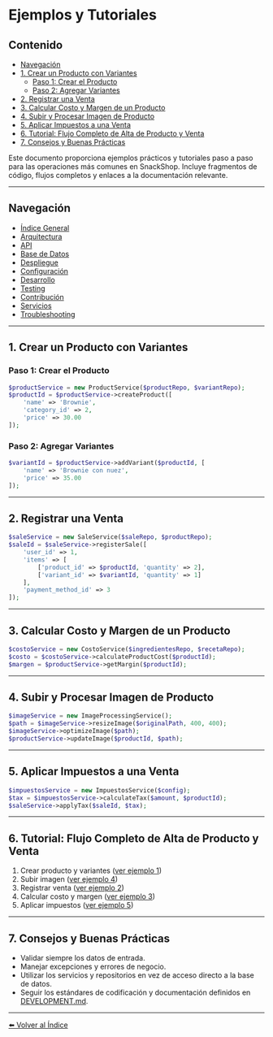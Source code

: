 <a id="ejemplos-y-tutoriales"></a>
<a id="-ejemplos-y-tutoriales"></a>
# Ejemplos y Tutoriales
<!-- TOC -->
<a id="contenido"></a>
<a id="-contenido"></a>
## Contenido

- [Navegación](#navegacion)
- [1. Crear un Producto con Variantes](#1-crear-un-producto-con-variantes)
  - [Paso 1: Crear el Producto](#paso-1-crear-el-producto)
  - [Paso 2: Agregar Variantes](#paso-2-agregar-variantes)
- [2. Registrar una Venta](#2-registrar-una-venta)
- [3. Calcular Costo y Margen de un Producto](#3-calcular-costo-y-margen-de-un-producto)
- [4. Subir y Procesar Imagen de Producto](#4-subir-y-procesar-imagen-de-producto)
- [5. Aplicar Impuestos a una Venta](#5-aplicar-impuestos-a-una-venta)
- [6. Tutorial: Flujo Completo de Alta de Producto y Venta](#6-tutorial-flujo-completo-de-alta-de-producto-y-venta)
- [7. Consejos y Buenas Prácticas](#7-consejos-y-buenas-practicas)
<!-- /TOC -->

Este documento proporciona ejemplos prácticos y tutoriales paso a paso para las operaciones más comunes en SnackShop. Incluye fragmentos de código, flujos completos y enlaces a la documentación relevante.

---

<a id="navegacion"></a>
<a id="-navegacion"></a>
## Navegación

- [Índice General](INDEX.md)
- [Arquitectura](ARCHITECTURE.md)
- [API](API.md)
- [Base de Datos](DATABASE.md)
- [Despliegue](DEPLOYMENT.md)
- [Configuración](CONFIGURATION.md)
- [Desarrollo](DEVELOPMENT.md)
- [Testing](TESTING.md)
- [Contribución](CONTRIBUTING.md)
- [Servicios](SERVICES.md)
- [Troubleshooting](TROUBLESHOOTING.md)

---

<a id="1-crear-un-producto-con-variantes"></a>
<a id="-1-crear-un-producto-con-variantes"></a>
## 1. Crear un Producto con Variantes

<a id="paso-1-crear-el-producto"></a>
<a id="-paso-1-crear-el-producto"></a>
### Paso 1: Crear el Producto

```php
$productService = new ProductService($productRepo, $variantRepo);
$productId = $productService->createProduct([
    'name' => 'Brownie',
    'category_id' => 2,
    'price' => 30.00
]);
```

<a id="paso-2-agregar-variantes"></a>
<a id="-paso-2-agregar-variantes"></a>
### Paso 2: Agregar Variantes

```php
$variantId = $productService->addVariant($productId, [
    'name' => 'Brownie con nuez',
    'price' => 35.00
]);
```

---

<a id="2-registrar-una-venta"></a>
<a id="-2-registrar-una-venta"></a>
## 2. Registrar una Venta

```php
$saleService = new SaleService($saleRepo, $productRepo);
$saleId = $saleService->registerSale([
    'user_id' => 1,
    'items' => [
        ['product_id' => $productId, 'quantity' => 2],
        ['variant_id' => $variantId, 'quantity' => 1]
    ],
    'payment_method_id' => 3
]);
```

---

<a id="3-calcular-costo-y-margen-de-un-producto"></a>
<a id="-3-calcular-costo-y-margen-de-un-producto"></a>
## 3. Calcular Costo y Margen de un Producto

```php
$costoService = new CostoService($ingredientesRepo, $recetaRepo);
$costo = $costoService->calculateProductCost($productId);
$margen = $productService->getMargin($productId);
```

---

<a id="4-subir-y-procesar-imagen-de-producto"></a>
<a id="-4-subir-y-procesar-imagen-de-producto"></a>
## 4. Subir y Procesar Imagen de Producto

```php
$imageService = new ImageProcessingService();
$path = $imageService->resizeImage($originalPath, 400, 400);
$imageService->optimizeImage($path);
$productService->updateImage($productId, $path);
```

---

<a id="5-aplicar-impuestos-a-una-venta"></a>
<a id="-5-aplicar-impuestos-a-una-venta"></a>
## 5. Aplicar Impuestos a una Venta

```php
$impuestosService = new ImpuestosService($config);
$tax = $impuestosService->calculateTax($amount, $productId);
$saleService->applyTax($saleId, $tax);
```

---

<a id="6-tutorial-flujo-completo-de-alta-de-producto-y-venta"></a>
<a id="-6-tutorial-flujo-completo-de-alta-de-producto-y-venta"></a>
## 6. Tutorial: Flujo Completo de Alta de Producto y Venta

1. Crear producto y variantes ([ver ejemplo 1](#1-crear-un-producto-con-variantes))
2. Subir imagen ([ver ejemplo 4](#4-subir-y-procesar-imagen-de-producto))
3. Registrar venta ([ver ejemplo 2](#2-registrar-una-venta))
4. Calcular costo y margen ([ver ejemplo 3](#3-calcular-costo-y-margen-de-un-producto))
5. Aplicar impuestos ([ver ejemplo 5](#5-aplicar-impuestos-a-una-venta))

---

<a id="7-consejos-y-buenas-practicas"></a>
<a id="-7-consejos-y-buenas-practicas"></a>
## 7. Consejos y Buenas Prácticas

- Validar siempre los datos de entrada.
- Manejar excepciones y errores de negocio.
- Utilizar los servicios y repositorios en vez de acceso directo a la base de datos.
- Seguir los estándares de codificación y documentación definidos en [DEVELOPMENT.md](DEVELOPMENT.md).

---

[⬅️ Volver al Índice](INDEX.md)
